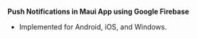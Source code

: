 **Push Notifications in Maui App using Google Firebase**

- Implemented for Android, iOS, and Windows.

